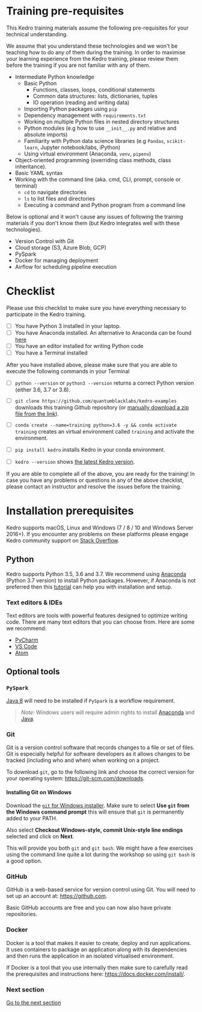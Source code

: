 # Training pre-requisites
This Kedro training materials assume the following pre-requisites for your technical understanding.

We assume that you understand these technologies and we won't be teaching how to do any of them during the training. In order to maximise your learning experience from the Kedro training, please review them before the training if you are not familiar with any of them.

- Intermediate Python knowledge
  - Basic Python
    - Functions, classes, loops, conditional statements
    - Common data structures: lists, dictionaries, tuples
    - IO operation (reading and writing data)
  - Importing Python packages using `pip`
  - Dependency management with `requirements.txt`
  - Working on multiple Python files in nested directory structures
  - Python modules (e.g how to use `__init__.py` and relative and absolute imports)
  - Familiarity with Python data science libraries (e.g `Pandas`, `scikit-learn`, Jupyter notebook/labs, iPython)
  - Using virtual environment (Anaconda, `venv`, `pipenv`)
- Object-oriented programming (overriding class methods, class inheritance).
- Basic YAML syntax
- Working with the command line (aka. cmd, CLI, prompt, console or terminal)
  -  `cd` to navigate directories
  -  `ls` to list files and directories
  -  Executing a command and Python program from a command line

Below is optional and it won't cause any issues of following the training materials if you don't know them (but Kedro integrates well with these technologies).
- Version Control with Git
- Cloud storage (S3, Azure Blob, GCP)
- PySpark
- Docker for managing deployment
- Airflow for scheduling pipeline execution

# Checklist
Please use this checklist to make sure you have everything necessary to participate in the Kedro training.

- [ ] You have Python 3 installed in your laptop.
- [ ] You have Anaconda installed. An alternative to Anaconda can be found [here](https://github.com/quantumblacklabs/kedro-examples/blob/master/kedro-training/docs/02_virtual-environment.md)
- [ ] You have an editor installed for writing Python code
- [ ] You have a Terminal installed

After you have installed above, please make sure that you are able to execute the following commands in your Terminal
- [ ]  `python --version` or `python3 --version` returns a correct Python version (either 3.6, 3.7 or 3.8).
- [ ] `git clone https://github.com/quantumblacklabs/kedro-examples` downloads this training Github repository (or [manually download a zip file from the link](https://stackoverflow.com/questions/2751227/how-to-download-source-in-zip-format-from-github)).

- [ ] `conda create --name=training python=3.6 -y && conda activate training` creates an virtual environment called `training` and activate the environment.

- [ ] `pip install kedro` installs Kedro in your conda environment.

- [ ]  `kedro --version` shows [the latest Kedro version](https://pypi.org/project/kedro/).


If you are able to complete all of the above, you are ready for the training! In case you have any problems or questions in any of the above checklist, please contact an instructor and resolve the issues before the training.

# Installation prerequisites

Kedro supports macOS, Linux and Windows (7 / 8 / 10 and Windows Server 2016+). If you encounter any problems on these platforms please engage Kedro community support on [Stack Overflow](https://stackoverflow.com/questions/tagged/kedro).

## Python

Kedro supports Python 3.5, 3.6 and 3.7. We recommend using [Anaconda](https://www.anaconda.com/download) (Python 3.7 version) to install Python packages. However, if Anaconda is not preferred then this [tutorial](https://realpython.com/installing-python/) can help you with installation and setup.

### Text editors & IDEs
Text editors are tools with powerful features designed to optimize writing code. There are many text editors that you can choose from. Here are some we recommend:

- [PyCharm](https://www.jetbrains.com/pycharm/download/)
- [VS Code](https://code.visualstudio.com/)
- [Atom](https://atom.io/)

## Optional tools

### `PySpark`

[Java 8](https://www.oracle.com/technetwork/java/javase/downloads/index.html) will need to be installed if `PySpark` is a workflow requirement.

> _Note:_ Windows users will require admin rights to install [Anaconda](https://www.anaconda.com/download) and [Java](https://www.oracle.com/technetwork/java/javase/downloads/index.html).


### Git
Git is a version control software that records changes to a file or set of files. Git is especially helpful for software developers as it allows changes to be tracked (including who and when) when working on a project.

To download `git`, go to the following link and choose the correct version for your operating system: https://git-scm.com/downloads.

#### Installing Git on Windows
Download the [`git` for Windows installer](https://gitforwindows.org/). Make sure to select **Use `git` from the Windows command prompt** this will ensure that `git` is permanently added to your PATH.

Also select **Checkout Windows-style, commit Unix-style line endings** selected and click on **Next**.

This will provide you both `git` and `git bash`. We might have a few exercises using the command line quite a lot during the workshop so using `git bash` is a good option.

### GitHub
GitHub is a web-based service for version control using Git. You will need to set up an account at: https://github.com.

Basic GitHub accounts are free and you can now also have private repositories.

### Docker
Docker is a tool that makes it easier to create, deploy and run applications. It uses containers to package an application along with its dependencies and then runs the application in an isolated virtualised environment.

If Docker is a tool that you use internally then make sure to carefully read the prerequisites and instructions here: https://docs.docker.com/install/.

### Next section
[Go to the next section](./02_virtual-environment.md)
